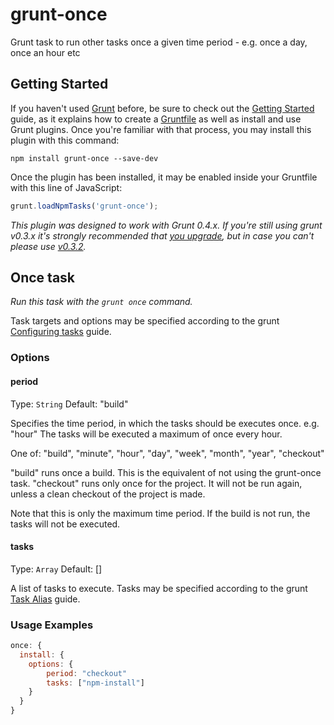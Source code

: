 grunt-once
==========

Grunt task to run other tasks once a given time period - e.g. once a day, once an hour etc

## Getting Started
If you haven't used [Grunt](http://gruntjs.com/) before, be sure to check out the [Getting Started](http://gruntjs.com/getting-started) guide, as it explains how to create a [Gruntfile](http://gruntjs.com/sample-gruntfile) as well as install and use Grunt plugins. Once you're familiar with that process, you may install this plugin with this command:

```shell
npm install grunt-once --save-dev
```

Once the plugin has been installed, it may be enabled inside your Gruntfile with this line of JavaScript:

```js
grunt.loadNpmTasks('grunt-once');
```

*This plugin was designed to work with Grunt 0.4.x. If you're still using grunt v0.3.x it's strongly recommended that [you upgrade](http://gruntjs.com/upgrading-from-0.3-to-0.4), but in case you can't please use [v0.3.2](https://github.com/gruntjs/grunt-contrib-less/tree/grunt-0.3-stable).*


## Once task
_Run this task with the `grunt once` command._

Task targets and options may be specified according to the grunt [Configuring tasks](http://gruntjs.com/configuring-tasks) guide.
### Options

#### period
Type: `String`
Default: "build"

Specifies the time period, in which the tasks should be executes once. e.g. "hour" The tasks will be executed a maximum of once every hour.

One of: "build", "minute", "hour", "day", "week", "month", "year", "checkout"

"build" runs once a build. This is the equivalent of not using the grunt-once task.
"checkout" runs only once for the project. It will not be run again, unless a clean checkout of the project is made.

Note that this is only the maximum time period. If the build is not run, the tasks will not be executed.

#### tasks
Type: `Array`
Default: []

A list of tasks to execute. Tasks may be specified according to the grunt [Task Alias](http://gruntjs.com/creating-tasks#alias-tasks) guide.


### Usage Examples

```js
once: {
  install: {
    options: {
        period: "checkout"
        tasks: ["npm-install"]
    }
  }
}
```